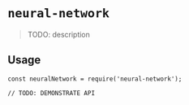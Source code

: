 # `neural-network`

> TODO: description

## Usage

```
const neuralNetwork = require('neural-network');

// TODO: DEMONSTRATE API
```
